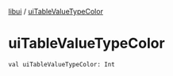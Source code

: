 [libui](index.md) / [uiTableValueTypeColor](./ui-table-value-type-color.md)

# uiTableValueTypeColor

`val uiTableValueTypeColor: Int`